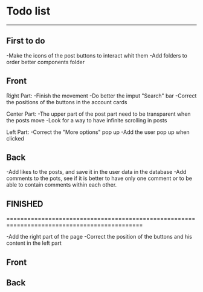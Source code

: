 # Todo list
---------------------------------
## First to do
  -Make the icons of the post buttons to interact whit them
  -Add folders to order better components folder

## Front
  Right Part:
  -Finish the movement
  -Do better the imput "Search" bar
  -Correct the positions of the buttons in the account cards

  Center Part:
  -The upper part of the post part need to be transparent when the posts move
  -Look for a way to have infinite scrolling in posts

  Left Part:
  -Correct the "More options" pop up
  -Add the user pop up when clicked


## Back
  -Add likes to the posts, and save it in the user data in the database
  -Add comments to the pots, see if it is better to have only one comment or to be able to contain comments within each other.


## FINISHED
=============================================================================================

-Add the right part of the page
-Correct the position of the buttons and his content in the left part

## Front

## Back